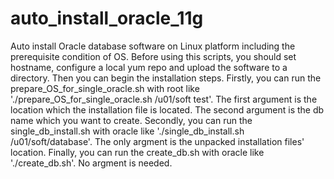 # auto_install_oracle_11g
Auto install Oracle database software on Linux platform including the prerequisite condition of OS.
Before using this scripts, you should set hostname, configure a local yum repo  and upload the software to a directory. Then you can begin the installation steps.
Firstly, you can run the prepare_OS_for_single_oracle.sh with root like './prepare_OS_for_single_oracle.sh /u01/soft test'. The first argument is the location which the installation file is located. The second argument is the db name which you want to create.
Secondly, you can run the single_db_install.sh with oracle  like './single_db_install.sh /u01/soft/database'. The only argment is the unpacked  installation files' location. 
Finally, you can run the create_db.sh with oracle  like './create_db.sh'. No argment is needed. 
